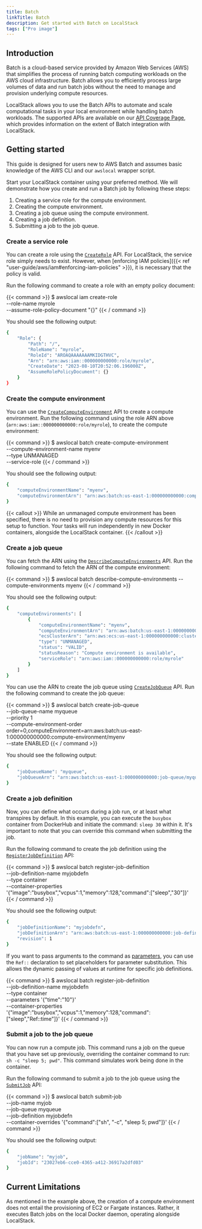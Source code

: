 ```yaml
---
title: Batch
linkTitle: Batch
description: Get started with Batch on LocalStack
tags: ["Pro image"]
---
```


## Introduction

Batch is a cloud-based service provided by Amazon Web Services (AWS) that simplifies the process of running batch computing workloads on the AWS cloud infrastructure.
Batch allows you to efficiently process large volumes of data and run batch jobs without the need to manage and provision underlying compute resources.

LocalStack allows you to use the Batch APIs to automate and scale computational tasks in your local environment while handling batch workloads.
The supported APIs are available on our [API Coverage Page](https://docs.localstack.cloud/references/coverage/coverage_batch/), which provides information on the extent of Batch integration with LocalStack.

## Getting started

This guide is designed for users new to AWS Batch and assumes basic knowledge of the AWS CLI and our `awslocal` wrapper script.

Start your LocalStack container using your preferred method.
We will demonstrate how you create and run a Batch job by following these steps:

1. Creating a service role for the compute environment.
2. Creating the compute environment.
3. Creating a job queue using the compute environment.
4. Creating a job definition.
5. Submitting a job to the job queue.

### Create a service role

You can create a role using the [`CreateRole`](https://docs.aws.amazon.com/cli/latest/reference/iam/create-role.html) API.
For LocalStack, the service role simply needs to exist.
However, when [enforcing IAM policies]({{< ref "user-guide/aws/iam#enforcing-iam-policies" >}}), it is necessary that the policy is valid.

Run the following command to create a role with an empty policy document:

{{< command >}}
$ awslocal iam create-role \
    --role-name myrole  \
    --assume-role-policy-document "{}"
{{< / command >}}

You should see the following output:

```bash
{
    "Role": {
        "Path": "/",
        "RoleName": "myrole",
        "RoleId": "AROAQAAAAAAAMKIDGTHVC",
        "Arn": "arn:aws:iam::000000000000:role/myrole",
        "CreateDate": "2023-08-10T20:52:06.196000Z",
        "AssumeRolePolicyDocument": {}
    }
}
```

### Create the compute environment

You can use the [`CreateComputeEnvironment`](https://docs.aws.amazon.com/cli/latest/reference/batch/create-compute-environment.html) API to create a compute environment.
Run the following command using the role ARN above (`arn:aws:iam::000000000000:role/myrole`), to create the compute environment:

{{< command >}}
$ awslocal batch create-compute-environment \
    --compute-environment-name myenv \
    --type UNMANAGED \
    --service-role <role-arn>
{{< / command >}}

You should see the following output:

```bash
{
    "computeEnvironmentName": "myenv",
    "computeEnvironmentArn": "arn:aws:batch:us-east-1:000000000000:compute-environment/myenv"
}
```

{{< callout >}}
While an unmanaged compute environment has been specified, there is no need to provision any compute resources for this setup to function.
Your tasks will run independently in new Docker containers, alongside the LocalStack container.
{{< /callout >}}

### Create a job queue

You can fetch the ARN using the [`DescribeComputeEnvironments`](https://docs.aws.amazon.com/cli/latest/reference/batch/describe-compute-environments.html) API.
Run the following command to fetch the ARN of the compute environment:

{{< command >}}
$ awslocal batch describe-compute-environments --compute-environments myenv
{{< / command >}}

You should see the following output:

```bash
{
    "computeEnvironments": [
        {
            "computeEnvironmentName": "myenv",
            "computeEnvironmentArn": "arn:aws:batch:us-east-1:000000000000:compute-environment/myenv",
            "ecsClusterArn": "arn:aws:ecs:us-east-1:000000000000:cluster/OnDemand_Batch_f2faa82c-8c31-466d-ab22-579925d810ac",
            "type": "UNMANAGED",
            "status": "VALID",
            "statusReason": "Compute environment is available",
            "serviceRole": "arn:aws:iam::000000000000:role/myrole"
        }
    ]
}
```

You can use the ARN to create the job queue using [`CreateJobQueue`](https://docs.aws.amazon.com/cli/latest/reference/batch/create-job-queue.html) API.
Run the following command to create the job queue:

{{< command >}}
$ awslocal batch create-job-queue \
    --job-queue-name myqueue \
    --priority 1 \
    --compute-environment-order order=0,computeEnvironment=arn:aws:batch:us-east-1:000000000000:compute-environment/myenv \
    --state ENABLED
{{< / command >}}

You should see the following output:

```bash
{
    "jobQueueName": "myqueue",
    "jobQueueArn": "arn:aws:batch:us-east-1:000000000000:job-queue/myqueue"
}
```

### Create a job definition

Now, you can define what occurs during a job run, or at least what transpires by default.
In this example, you can execute the `busybox` container from DockerHub and initiate the command: `sleep 30` within it.
It's important to note that you can override this command when submitting the job.

Run the following command to create the job definition using the [`RegisterJobDefinition`](https://docs.aws.amazon.com/cli/latest/reference/batch/register-job-definition.html) API:

{{< command >}}
$ awslocal batch register-job-definition \
    --job-definition-name myjobdefn \
    --type container \
    --container-properties '{"image":"busybox","vcpus":1,"memory":128,"command":["sleep","30"]}'
{{< / command >}}

You should see the following output:

```bash
{
    "jobDefinitionName": "myjobdefn",
    "jobDefinitionArn": "arn:aws:batch:us-east-1:000000000000:job-definition/myjobdefn:1",
    "revision": 1
}
```

If you want to pass arguments to the command as [parameters](https://docs.aws.amazon.com/batch/latest/userguide/job_definition_parameters.html#parameters), you can use the `Ref::` declaration to set placeholders for parameter substitution. This allows the dynamic passing of values at runtime for specific job definitions.

{{< command >}}
$  awslocal batch register-job-definition \
    --job-definition-name myjobdefn \
    --type container \
    --parameters '{"time":"10"}' \
    --container-properties '{"image":"busybox","vcpus":1,"memory":128,"command":["sleep","Ref::time"]}'
{{< / command >}}

### Submit a job to the job queue

You can now run a compute job.
This command runs a job on the queue that you have set up previously, overriding the container command to run: `sh -c "sleep 5; pwd"`.
This command simulates work being done in the container.

Run the following command to submit a job to the job queue using the [`SubmitJob`](https://docs.aws.amazon.com/cli/latest/reference/batch/submit-job.html) API:

{{< command >}}
$ awslocal batch submit-job \
    --job-name myjob \
    --job-queue myqueue \
    --job-definition myjobdefn \
    --container-overrides '{"command":["sh", "-c", "sleep 5; pwd"]}'
{{< / command >}}

You should see the following output:

```bash
{
    "jobName": "myjob",
    "jobId": "23027eb6-cce0-4365-a412-36917a2dfd03"
}
```

## Current Limitations

As mentioned in the example above, the creation of a compute environment does not entail the provisioning of EC2 or Fargate instances.
Rather, it executes Batch jobs on the local Docker daemon, operating alongside LocalStack.
